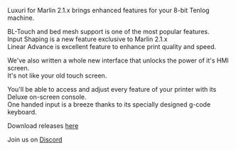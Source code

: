 Luxuri for Marlin 2.1.x brings enhanced features for your 8-bit Tenlog machine.  

BL-Touch and bed mesh support is one of the most popular features.  
Input Shaping is a new feature exclusive to Marlin 2.1.x  
Linear Advance is excellent feature to enhance print quality and speed.  
 
We've also written a whole new interface that unlocks the power of it's HMI screen.  
It's not like your old touch screen.  

You'll be able to access and adjust every feature of your printer with its Deluxe on-screen console.  
One handed input is a breeze thanks to its specially designed g-code keyboard.

Download releases [here](https://github.com/klack/LuxuriMarlin/releases)

Join us on [Discord](https://discord.gg/w8gMzQq8Bp)
